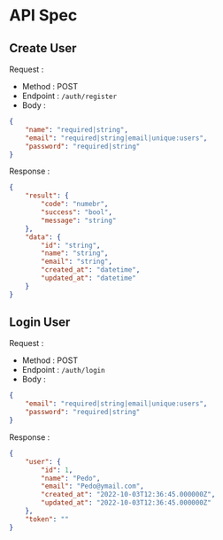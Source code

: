 # API Spec

## Create User

Request :

-   Method : POST
-   Endpoint : `/auth/register`
-   Body :

```json
{
    "name": "required|string",
    "email": "required|string|email|unique:users",
    "password": "required|string"
}
```

Response :

```json
{
    "result": {
        "code": "numebr",
        "success": "bool",
        "message": "string"
    },
    "data": {
        "id": "string",
        "name": "string",
        "email": "string",
        "created_at": "datetime",
        "updated_at": "datetime"
    }
}
```
## Login User
Request :

-   Method : POST
-   Endpoint : `/auth/login`
-   Body :

```json
{
    "email": "required|string|email|unique:users",
    "password": "required|string"
}
```

Response :

```json
{
    "user": {
        "id": 1,
        "name": "Pedo",
        "email": "Pedo@ymail.com",
        "created_at": "2022-10-03T12:36:45.000000Z",
        "updated_at": "2022-10-03T12:36:45.000000Z"
    },
    "token": ""
}
```
